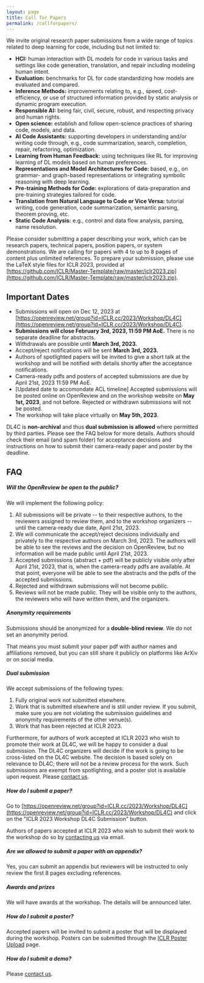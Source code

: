 ```yaml
---
layout: page
title: Call for Papers
permalink: /callforpapers/
---
```


We invite original research paper submissions from a wide range of topics related to deep learning for code, including but not limited to:

* **HCI:** human interaction with DL models for code in various tasks and settings like code generation, translation, and repair including modeling human intent.
* **Evaluation:** benchmarks for DL for code standardizing how models are evaluated and compared.
* **Inference Methods:** improvements relating to, e.g., speed, cost-efficiency, or use of structured information provided by static analysis or dynamic program execution.
* **Responsible AI:** being fair, civil, secure, robust, and respecting privacy and human rights.
* **Open science:** establish and follow open-science practices of sharing code, models, and data.
* **AI Code Assistants:** supporting developers in understanding and/or writing code through, e.g., code summarization, search, completion, repair, refactoring, optimization.
* **Learning from Human Feedback:** using techniques like RL for improving learning of DL models based on human preferences.
* **Representations and Model Architectures for Code:** based, e.g., on grammar- and graph-based representations or integrating symbolic reasoning with deep learning.
* **Pre-training Methods for Code:** explorations of data-preparation and pre-training strategies tailored for code.
* **Translation from Natural Language to Code or Vice Versa:** tutorial writing, code generation, code summarization, semantic parsing, theorem proving, etc.
* **Static Code Analysis:** e.g., control and data flow analysis, parsing, name resolution.

Please consider submitting a paper describing your work, which can be research papers, technical papers, position papers, or system demonstrations. We are calling for papers with 4 to up to 8 pages of content plus unlimited references. To prepare your submission, please use the LaTeX style files for ICLR 2023, provided at [https://github.com/ICLR/Master-Template/raw/master/iclr2023.zip](https://github.com/ICLR/Master-Template/raw/master/iclr2023.zip).

## Important Dates

* Submissions will open on Dec 12, 2023 at [https://openreview.net/group?id=ICLR.cc/2023/Workshop/DL4C](https://openreview.net/group?id=ICLR.cc/2023/Workshop/DL4C).
* **Submissions will close February 3rd, 2023, 11:59 PM AoE.** There is no separate deadline for abstracts.
* Withdrawals are possible until **March 3rd, 2023.**
* Accept/reject notifications will be sent **March 3rd, 2023.**
* Authors of spotlighted papers will be invited to give a short talk at the workshop and will be notified with details shortly after the acceptance notifications.
* Camera-ready pdfs and posters of accepted submissions are due by April 21st, 2023 11:59 PM AoE.
* [Updated date to accomondate ACL timeline] Accepted submissions will be posted online on OpenReview and on the workshop website on **May 1st, 2023**, and not before. Rejected or withdrawn submissions will not be posted.
* The workshop will take place virtually on **May 5th, 2023**.

DL4C is **non-archival** and thus **dual submission is allowed** where permitted by third parties. Please see the FAQ below for more details.
Authors should check their email (and spam folder) for acceptance decisions and instructions on how to submit their camera-ready paper and poster by the deadline.

## FAQ

##### **Will the OpenReview be open to the public?**

We will implement the following policy:

1. All submissions will be private -- to their respective authors, to the reviewers assigned to review them, and to the workshop organizers -- until the camera-ready due date, April 21st, 2023.
2. We will communicate the accept/reject decisions individually and privately to the respective authors on March 3rd, 2023. The authors will be able to see the reviews and the decision on OpenReview, but no information will be made public until April 21st, 2023.
3. Accepted submissions (abstract + pdf) will be publicly visible only after April 21st, 2023, that is, when the camera-ready pdfs are available. At that point, everyone will be able to see the abstracts and the pdfs of the accepted submissions.
4. Rejected and withdrawn submissions will not become public.
5. Reviews will not be made public. They will be visible only to the authors, the reviewers who will have written them, and the organizers.

##### **Anonymity requirements**

Submissions should be anonymized for a **double-blind review**. We do not set an anonymity period.

That means you must submit your paper pdf with author names and affiliations removed,
but you can still share it publicly on platforms like ArXiv or on social media.

##### **Dual submission**

We accept submissions of the following types:

1. Fully original work not submitted elsewhere.
2. Work that is submitted elsewhere and is still under review. If you submit, make sure you are not violating the submission guidelines and anonymity requirements of the other venue(s).
3. Work that has been rejected at ICLR 2023.

Furthermore, for authors of work accepted at ICLR 2023 who wish to promote their work at DL4C, we will be happy to consider a dual submission. The DL4C organizers will decide if the work is going to be cross-listed on the DL4C website. The decision is based solely on relevance to DL4C; there will not be a review process for the work. Such submissions are exempt from spotlighting, and a poster slot is available upon request. Please [contact us](/contactus).

##### **How do I submit a paper?**

Go to [https://openreview.net/group?id=ICLR.cc/2023/Workshop/DL4C](https://openreview.net/group?id=ICLR.cc/2023/Workshop/DL4C) and click on the "ICLR 2023 Workshop DL4C Submission" button.

Authors of papers accepted at ICLR 2023 who wish to submit their work to the workshop do so by [contacting us](/contactus) via email.

##### **Are we allowed to submit a paper with an appendix?** 

Yes, you can submit an appendix but reviewers will be instructed to only review the first 8 pages excluding references.

##### **Awards and prizes**

We will have awards at the workshop. The details will be announced later.

##### **How do I submit a poster?**

Accepted papers will be invited to submit a poster that will be displayed during the workshop. Posters can be submitted through the [ICLR Poster Upload](https://iclr.cc/PosterUpload) page.

##### **How do I submit a demo?**

Please [contact us](/contactus).
